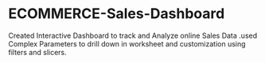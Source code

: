 # ECOMMERCE-Sales-Dashboard
Created Interactive Dashboard to track and Analyze online Sales Data .used Complex Parameters to drill down in worksheet and customization using filters and slicers. 
